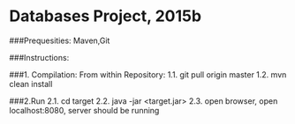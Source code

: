 # Databases Project, 2015b

###Prequesities:
Maven,Git

###Instructions:

###1. Compilation:
  From within Repository:
  1.1. git pull origin master
  1.2. mvn clean install

###2.Run
  2.1. cd target
  2.2. java -jar <target.jar>
  2.3. open browser, open localhost:8080, server should be running

